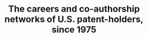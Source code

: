 ---
citation: ' Ronald Lai; Alexander D''Amour; Lee Fleming, 2010, "The careers and co-authorship
  networks of U.S. patent-holders, since 1975", https://doi.org/10.7910/DVN/YJUNUN,
  Harvard Dataverse, V3, UNF:5:daJuoNgCZlcYY8RqU+/j2Q== [fileUNF] '
cost: None
description: 'The identification enables construction of social networks based on
  patent co-authorship. We will eventually provide descriptive statistics of individual
  and collaborative variables and illustrated examples of networks for an individual,
  an organization, a technology, and a region. The data and code will be publically
  available for community use and improvement and will enable updating as frequently
  as new patents are issued. '
doi: https://doi.org/10.7910/DVN/YJUNUN
location: https://dataverse.harvard.edu/dataset.xhtml?persistentId=doi:10.7910/DVN/YJUNUN
maintained_by: Contact maintainer through Dataverse
record_creation_timestamp: 11/21/2020 17:20:46
shortname: co_authorship_careers
tags:
- coauthor network
- ' United States'
- ' social networks'
terms_of_use: CC0 - "Public Domain Dedication"
title: The careers and co-authorship networks of U.S. patent-holders, since 1975
uuid: 3e2ed123-d6c0-46af-8683-e23d64b04efc
---